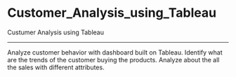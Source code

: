 # Customer_Analysis_using_Tableau
Custumer Analysis using Tableau
________________________________________________________________________________________________________________________________________________________________________

Analyze customer behavior with dashboard built on Tableau. Identify what are the trends of the customer buying the products. Analyze about the all the sales with different attributes.
